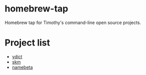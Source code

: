 # homebrew-tap
Homebrew tap for Timothy's command-line open source projects.

# Project list

* [ydict](https://github.com/TimothyYe/ydict)
* [skm](https://github.com/TimothyYe/skm)
* [namebeta](https://github.com/TimothyYe/namebeta)
